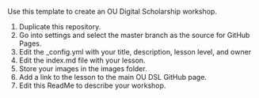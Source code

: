 Use this template to create an OU Digital Scholarship workshop. 

1. Duplicate this repository.
2. Go into settings and select the master branch as the source for GitHub Pages.
3. Edit the \_config.yml with your title, description, lesson level, and owner
4. Edit the index.md file with your lesson.
5. Store your images in the images folder. 
6. Add a link to the lesson to the main OU DSL GitHub page. 
7. Edit this ReadMe to describe your workshop.
